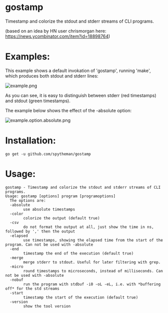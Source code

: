 # gostamp
Timestamp and colorize the stdout and stderr streams of CLI programs.

(based on an idea by HN user chrismorgan here: https://news.ycombinator.com/item?id=18898764)

# Examples:
This example shows a default invokation of 'gostamp', running 'make', which produces both stdout and stderr lines:

![example.png](./examples/example.png)

As you can see, it is easy to distinguish between stderr (red timestamps) and stdout (green timestamps).


The example below shows the effect of the -absolute option:

![example.option.absolute.png](./examples/example.option.absolute.png)


# Installation:
    go get -u github.com/spytheman/gostamp

# Usage:
    gostamp - Timestamp and colorize the stdout and stderr streams of CLI programs.
    Usage: gostamp [options] program [programoptions] 
      The options are:
      -absolute
            use absolute timestamps
      -color
            colorize the output (default true)
      -csv
            do not format the output at all, just show the time in ns, followed by ',' then the output
      -elapsed
            use timestamps, showing the elapsed time from the start of the program. Can not be used with -absolute
      -end
            timestamp the end of the execution (default true)
      -merge
            merge stderr to stdout. Useful for later filtering with grep.
      -micro
            round timestamps to microseconds, instead of milliseconds. Can not be used with -absolute
      -nobuf
            run the program with stdbuf -i0 -oL -eL, i.e. with *buffering off* for the std streams
      -start
            timestamp the start of the execution (default true)
      -version
            show the tool version
